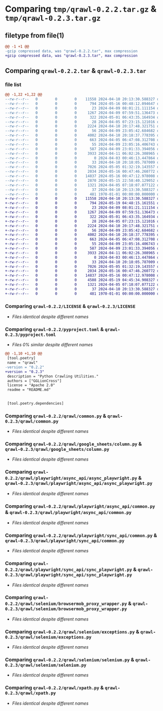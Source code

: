 # Comparing `tmp/qrawl-0.2.2.tar.gz` & `tmp/qrawl-0.2.3.tar.gz`

## filetype from file(1)

```diff
@@ -1 +1 @@
-gzip compressed data, was "qrawl-0.2.2.tar", max compression
+gzip compressed data, was "qrawl-0.2.3.tar", max compression
```

## Comparing `qrawl-0.2.2.tar` & `qrawl-0.2.3.tar`

### file list

```diff
@@ -1,22 +1,22 @@
--rw-r--r--   0        0        0    11558 2024-04-10 20:13:30.588327 qrawl-0.2.2/LICENSE
--rw-r--r--   0        0        0      794 2024-05-16 00:48:12.094647 qrawl-0.2.2/pyproject.toml
--rw-r--r--   0        0        0       23 2024-04-09 08:01:21.111154 qrawl-0.2.2/qrawl/__init__.py
--rw-r--r--   0        0        0     1267 2024-04-09 07:59:51.136473 qrawl-0.2.2/qrawl/common.py
--rw-r--r--   0        0        0      322 2024-05-01 06:43:35.164934 qrawl-0.2.2/qrawl/exceptions.py
--rw-r--r--   0        0        0       28 2024-04-05 07:23:15.121016 qrawl-0.2.2/qrawl/google_sheets/__init__.py
--rw-r--r--   0        0        0     2224 2024-04-10 20:17:48.321751 qrawl-0.2.2/qrawl/google_sheets/column.py
--rw-r--r--   0        0        0       56 2024-04-09 23:05:42.684682 qrawl-0.2.2/qrawl/playwright/async_api/__init__.py
--rw-r--r--   0        0        0     4002 2024-04-10 20:18:37.778395 qrawl-0.2.2/qrawl/playwright/async_api/async_playwright.py
--rw-r--r--   0        0        0      663 2024-04-05 06:47:08.312708 qrawl-0.2.2/qrawl/playwright/async_api/common.py
--rw-r--r--   0        0        0       55 2024-04-09 23:05:16.406743 qrawl-0.2.2/qrawl/playwright/sync_api/__init__.py
--rw-r--r--   0        0        0      587 2024-04-09 23:01:33.394056 qrawl-0.2.2/qrawl/playwright/sync_api/common.py
--rw-r--r--   0        0        0     3933 2024-04-11 06:02:26.308965 qrawl-0.2.2/qrawl/playwright/sync_api/sync_playwright.py
--rw-r--r--   0        0        0        0 2024-04-03 00:46:13.447864 qrawl-0.2.2/qrawl/scrapy/__init__.py
--rw-r--r--   0        0        0       33 2024-04-10 20:18:05.787009 qrawl-0.2.2/qrawl/selenium/__init__.py
--rw-r--r--   0        0        0     7026 2024-05-05 01:32:19.143557 qrawl-0.2.2/qrawl/selenium/browsermob_proxy_wrapper.py
--rw-r--r--   0        0        0     2034 2024-05-16 00:47:46.260772 qrawl-0.2.2/qrawl/selenium/exceptions.py
--rw-r--r--   0        0        0    14837 2024-05-16 00:47:12.978008 qrawl-0.2.2/qrawl/selenium/selenium.py
--rw-r--r--   0        0        0     2870 2024-05-15 22:58:40.129052 qrawl-0.2.2/qrawl/selenium/wait.py
--rw-r--r--   0        0        0     1321 2024-04-05 07:18:07.077122 qrawl-0.2.2/qrawl/xpath.py
--rw-r--r--   0        0        0       37 2024-04-10 20:13:30.588327 qrawl-0.2.2/README.md
--rw-r--r--   0        0        0      481 1970-01-01 00:00:00.000000 qrawl-0.2.2/PKG-INFO
+-rw-r--r--   0        0        0    11558 2024-04-10 20:13:30.588327 qrawl-0.2.3/LICENSE
+-rw-r--r--   0        0        0      794 2024-05-19 04:48:15.161551 qrawl-0.2.3/pyproject.toml
+-rw-r--r--   0        0        0       23 2024-04-09 08:01:21.111154 qrawl-0.2.3/qrawl/__init__.py
+-rw-r--r--   0        0        0     1267 2024-04-09 07:59:51.136473 qrawl-0.2.3/qrawl/common.py
+-rw-r--r--   0        0        0      322 2024-05-01 06:43:35.164934 qrawl-0.2.3/qrawl/exceptions.py
+-rw-r--r--   0        0        0       28 2024-04-05 07:23:15.121016 qrawl-0.2.3/qrawl/google_sheets/__init__.py
+-rw-r--r--   0        0        0     2224 2024-04-10 20:17:48.321751 qrawl-0.2.3/qrawl/google_sheets/column.py
+-rw-r--r--   0        0        0       56 2024-04-09 23:05:42.684682 qrawl-0.2.3/qrawl/playwright/async_api/__init__.py
+-rw-r--r--   0        0        0     4002 2024-04-10 20:18:37.778395 qrawl-0.2.3/qrawl/playwright/async_api/async_playwright.py
+-rw-r--r--   0        0        0      663 2024-04-05 06:47:08.312708 qrawl-0.2.3/qrawl/playwright/async_api/common.py
+-rw-r--r--   0        0        0       55 2024-04-09 23:05:16.406743 qrawl-0.2.3/qrawl/playwright/sync_api/__init__.py
+-rw-r--r--   0        0        0      587 2024-04-09 23:01:33.394056 qrawl-0.2.3/qrawl/playwright/sync_api/common.py
+-rw-r--r--   0        0        0     3933 2024-04-11 06:02:26.308965 qrawl-0.2.3/qrawl/playwright/sync_api/sync_playwright.py
+-rw-r--r--   0        0        0        0 2024-04-03 00:46:13.447864 qrawl-0.2.3/qrawl/scrapy/__init__.py
+-rw-r--r--   0        0        0       33 2024-04-10 20:18:05.787009 qrawl-0.2.3/qrawl/selenium/__init__.py
+-rw-r--r--   0        0        0     7026 2024-05-05 01:32:19.143557 qrawl-0.2.3/qrawl/selenium/browsermob_proxy_wrapper.py
+-rw-r--r--   0        0        0     2034 2024-05-16 00:47:46.260772 qrawl-0.2.3/qrawl/selenium/exceptions.py
+-rw-r--r--   0        0        0    14837 2024-05-16 00:47:12.978008 qrawl-0.2.3/qrawl/selenium/selenium.py
+-rw-r--r--   0        0        0     4508 2024-05-19 04:45:34.908327 qrawl-0.2.3/qrawl/selenium/wait.py
+-rw-r--r--   0        0        0     1321 2024-04-05 07:18:07.077122 qrawl-0.2.3/qrawl/xpath.py
+-rw-r--r--   0        0        0       37 2024-04-10 20:13:30.588327 qrawl-0.2.3/README.md
+-rw-r--r--   0        0        0      481 1970-01-01 00:00:00.000000 qrawl-0.2.3/PKG-INFO
```

### Comparing `qrawl-0.2.2/LICENSE` & `qrawl-0.2.3/LICENSE`

 * *Files identical despite different names*

### Comparing `qrawl-0.2.2/pyproject.toml` & `qrawl-0.2.3/pyproject.toml`

 * *Files 0% similar despite different names*

```diff
@@ -1,10 +1,10 @@
 [tool.poetry]
 name = "qrawl"
-version = "0.2.2"
+version = "0.2.3"
 description = "Python Crawling Utilities."
 authors = ["GGLionCross"]
 license = "Apache 2.0"
 readme = "README.md"
 
 
 [tool.poetry.dependencies]
```

### Comparing `qrawl-0.2.2/qrawl/common.py` & `qrawl-0.2.3/qrawl/common.py`

 * *Files identical despite different names*

### Comparing `qrawl-0.2.2/qrawl/google_sheets/column.py` & `qrawl-0.2.3/qrawl/google_sheets/column.py`

 * *Files identical despite different names*

### Comparing `qrawl-0.2.2/qrawl/playwright/async_api/async_playwright.py` & `qrawl-0.2.3/qrawl/playwright/async_api/async_playwright.py`

 * *Files identical despite different names*

### Comparing `qrawl-0.2.2/qrawl/playwright/async_api/common.py` & `qrawl-0.2.3/qrawl/playwright/async_api/common.py`

 * *Files identical despite different names*

### Comparing `qrawl-0.2.2/qrawl/playwright/sync_api/common.py` & `qrawl-0.2.3/qrawl/playwright/sync_api/common.py`

 * *Files identical despite different names*

### Comparing `qrawl-0.2.2/qrawl/playwright/sync_api/sync_playwright.py` & `qrawl-0.2.3/qrawl/playwright/sync_api/sync_playwright.py`

 * *Files identical despite different names*

### Comparing `qrawl-0.2.2/qrawl/selenium/browsermob_proxy_wrapper.py` & `qrawl-0.2.3/qrawl/selenium/browsermob_proxy_wrapper.py`

 * *Files identical despite different names*

### Comparing `qrawl-0.2.2/qrawl/selenium/exceptions.py` & `qrawl-0.2.3/qrawl/selenium/exceptions.py`

 * *Files identical despite different names*

### Comparing `qrawl-0.2.2/qrawl/selenium/selenium.py` & `qrawl-0.2.3/qrawl/selenium/selenium.py`

 * *Files identical despite different names*

### Comparing `qrawl-0.2.2/qrawl/xpath.py` & `qrawl-0.2.3/qrawl/xpath.py`

 * *Files identical despite different names*

